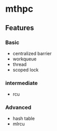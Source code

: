 # mthpc

## Features

### Basic

- centralized barrier
- workqueue
- thread
- scoped lock

### intermediate

- rcu

### Advanced

- hash table
- mlrcu
